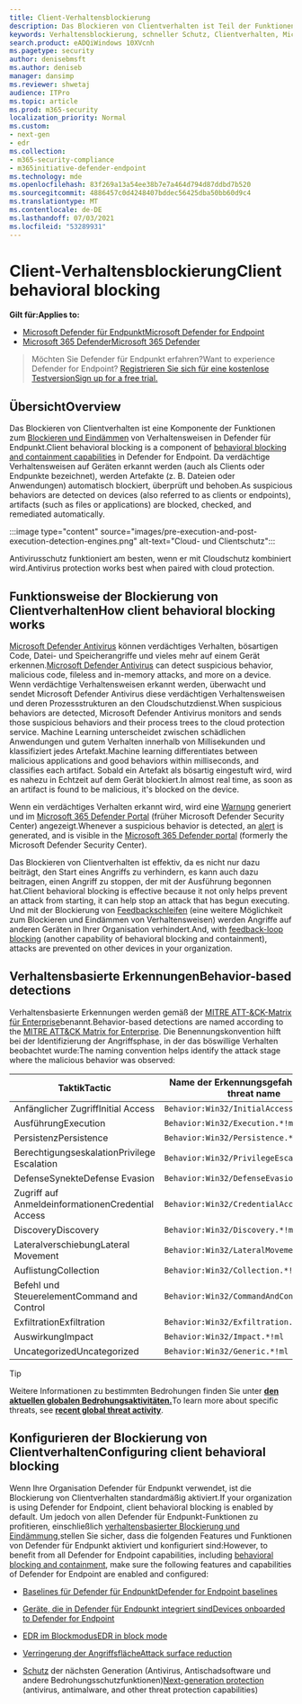 ```yaml
---
title: Client-Verhaltensblockierung
description: Das Blockieren von Clientverhalten ist Teil der Funktionen zum Blockieren und Eindämmen von Verhaltensweisen in Microsoft Defender für Endpunkt.
keywords: Verhaltensblockierung, schneller Schutz, Clientverhalten, Microsoft Defender für Endpunkt
search.product: eADQiWindows 10XVcnh
ms.pagetype: security
author: denisebmsft
ms.author: deniseb
manager: dansimp
ms.reviewer: shwetaj
audience: ITPro
ms.topic: article
ms.prod: m365-security
localization_priority: Normal
ms.custom:
- next-gen
- edr
ms.collection:
- m365-security-compliance
- m365initiative-defender-endpoint
ms.technology: mde
ms.openlocfilehash: 83f269a13a54ee38b7e7a464d794d87ddbd7b520
ms.sourcegitcommit: 4886457c0d4248407bddec56425dba50bb60d9c4
ms.translationtype: MT
ms.contentlocale: de-DE
ms.lasthandoff: 07/03/2021
ms.locfileid: "53289931"
---
```

# <a name="client-behavioral-blocking"></a><span data-ttu-id="49b9d-104">Client-Verhaltensblockierung</span><span class="sxs-lookup"><span data-stu-id="49b9d-104">Client behavioral blocking</span></span>

<span data-ttu-id="49b9d-105">**Gilt für:**</span><span class="sxs-lookup"><span data-stu-id="49b9d-105">**Applies to:**</span></span>
- [<span data-ttu-id="49b9d-106">Microsoft Defender für Endpunkt</span><span class="sxs-lookup"><span data-stu-id="49b9d-106">Microsoft Defender for Endpoint</span></span>](https://go.microsoft.com/fwlink/p/?linkid=2154037)
- [<span data-ttu-id="49b9d-107">Microsoft 365 Defender</span><span class="sxs-lookup"><span data-stu-id="49b9d-107">Microsoft 365 Defender</span></span>](https://go.microsoft.com/fwlink/?linkid=2118804)

> <span data-ttu-id="49b9d-108">Möchten Sie Defender für Endpunkt erfahren?</span><span class="sxs-lookup"><span data-stu-id="49b9d-108">Want to experience Defender for Endpoint?</span></span> [<span data-ttu-id="49b9d-109">Registrieren Sie sich für eine kostenlose Testversion</span><span class="sxs-lookup"><span data-stu-id="49b9d-109">Sign up for a free trial.</span></span>](https://www.microsoft.com/microsoft-365/windows/microsoft-defender-atp?ocid=docs-wdatp-assignaccess-abovefoldlink)

## <a name="overview"></a><span data-ttu-id="49b9d-110">Übersicht</span><span class="sxs-lookup"><span data-stu-id="49b9d-110">Overview</span></span>

<span data-ttu-id="49b9d-111">Das Blockieren von Clientverhalten ist eine Komponente der Funktionen zum [Blockieren und Eindämmen](behavioral-blocking-containment.md) von Verhaltensweisen in Defender für Endpunkt.</span><span class="sxs-lookup"><span data-stu-id="49b9d-111">Client behavioral blocking is a component of [behavioral blocking and containment capabilities](behavioral-blocking-containment.md) in Defender for Endpoint.</span></span> <span data-ttu-id="49b9d-112">Da verdächtige Verhaltensweisen auf Geräten erkannt werden (auch als Clients oder Endpunkte bezeichnet), werden Artefakte (z. B. Dateien oder Anwendungen) automatisch blockiert, überprüft und behoben.</span><span class="sxs-lookup"><span data-stu-id="49b9d-112">As suspicious behaviors are detected on devices (also referred to as clients or endpoints), artifacts (such as files or applications) are blocked, checked, and remediated automatically.</span></span> 

:::image type="content" source="images/pre-execution-and-post-execution-detection-engines.png" alt-text="Cloud- und Clientschutz":::

<span data-ttu-id="49b9d-114">Antivirusschutz funktioniert am besten, wenn er mit Cloudschutz kombiniert wird.</span><span class="sxs-lookup"><span data-stu-id="49b9d-114">Antivirus protection works best when paired with cloud protection.</span></span>

## <a name="how-client-behavioral-blocking-works"></a><span data-ttu-id="49b9d-115">Funktionsweise der Blockierung von Clientverhalten</span><span class="sxs-lookup"><span data-stu-id="49b9d-115">How client behavioral blocking works</span></span>

<span data-ttu-id="49b9d-116">[Microsoft Defender Antivirus](microsoft-defender-antivirus-in-windows-10.md) können verdächtiges Verhalten, bösartigen Code, Datei- und Speicherangriffe und vieles mehr auf einem Gerät erkennen.</span><span class="sxs-lookup"><span data-stu-id="49b9d-116">[Microsoft Defender Antivirus](microsoft-defender-antivirus-in-windows-10.md) can detect suspicious behavior, malicious code, fileless and in-memory attacks, and more on a device.</span></span> <span data-ttu-id="49b9d-117">Wenn verdächtige Verhaltensweisen erkannt werden, überwacht und sendet Microsoft Defender Antivirus diese verdächtigen Verhaltensweisen und deren Prozessstrukturen an den Cloudschutzdienst.</span><span class="sxs-lookup"><span data-stu-id="49b9d-117">When suspicious behaviors are detected, Microsoft Defender Antivirus monitors and sends those suspicious behaviors and their process trees to the cloud protection service.</span></span> <span data-ttu-id="49b9d-118">Machine Learning unterscheidet zwischen schädlichen Anwendungen und gutem Verhalten innerhalb von Millisekunden und klassifiziert jedes Artefakt.</span><span class="sxs-lookup"><span data-stu-id="49b9d-118">Machine learning differentiates between malicious applications and good behaviors within milliseconds, and classifies each artifact.</span></span> <span data-ttu-id="49b9d-119">Sobald ein Artefakt als bösartig eingestuft wird, wird es nahezu in Echtzeit auf dem Gerät blockiert.</span><span class="sxs-lookup"><span data-stu-id="49b9d-119">In almost real time, as soon as an artifact is found to be malicious, it's blocked on the device.</span></span> 

<span data-ttu-id="49b9d-120">Wenn ein verdächtiges Verhalten erkannt wird, wird eine [Warnung](alerts-queue.md) generiert und im [Microsoft 365 Defender Portal](microsoft-defender-security-center.md) (früher Microsoft Defender Security Center) angezeigt.</span><span class="sxs-lookup"><span data-stu-id="49b9d-120">Whenever a suspicious behavior is detected, an [alert](alerts-queue.md) is generated, and is visible in the [Microsoft 365 Defender portal](microsoft-defender-security-center.md) (formerly the Microsoft Defender Security Center).</span></span>

<span data-ttu-id="49b9d-121">Das Blockieren von Clientverhalten ist effektiv, da es nicht nur dazu beiträgt, den Start eines Angriffs zu verhindern, es kann auch dazu beitragen, einen Angriff zu stoppen, der mit der Ausführung begonnen hat.</span><span class="sxs-lookup"><span data-stu-id="49b9d-121">Client behavioral blocking is effective because it not only helps prevent an attack from starting, it can help stop an attack that has begun executing.</span></span> <span data-ttu-id="49b9d-122">Und mit der Blockierung von [Feedbackschleifen](feedback-loop-blocking.md) (eine weitere Möglichkeit zum Blockieren und Eindämmen von Verhaltensweisen) werden Angriffe auf anderen Geräten in Ihrer Organisation verhindert.</span><span class="sxs-lookup"><span data-stu-id="49b9d-122">And, with [feedback-loop blocking](feedback-loop-blocking.md) (another capability of behavioral blocking and containment), attacks are prevented on other devices in your organization.</span></span>

## <a name="behavior-based-detections"></a><span data-ttu-id="49b9d-123">Verhaltensbasierte Erkennungen</span><span class="sxs-lookup"><span data-stu-id="49b9d-123">Behavior-based detections</span></span>

<span data-ttu-id="49b9d-124">Verhaltensbasierte Erkennungen werden gemäß der [MITRE ATT-&CK-Matrix für Enterprise](https://attack.mitre.org/matrices/enterprise)benannt.</span><span class="sxs-lookup"><span data-stu-id="49b9d-124">Behavior-based detections are named according to the [MITRE ATT&CK Matrix for Enterprise](https://attack.mitre.org/matrices/enterprise).</span></span> <span data-ttu-id="49b9d-125">Die Benennungskonvention hilft bei der Identifizierung der Angriffsphase, in der das böswillige Verhalten beobachtet wurde:</span><span class="sxs-lookup"><span data-stu-id="49b9d-125">The naming convention helps identify the attack stage where the malicious behavior was observed:</span></span>

|<span data-ttu-id="49b9d-126">Taktik</span><span class="sxs-lookup"><span data-stu-id="49b9d-126">Tactic</span></span> | <span data-ttu-id="49b9d-127">Name der Erkennungsgefahr</span><span class="sxs-lookup"><span data-stu-id="49b9d-127">Detection threat name</span></span> |
|----|----|
|<span data-ttu-id="49b9d-128">Anfänglicher Zugriff</span><span class="sxs-lookup"><span data-stu-id="49b9d-128">Initial Access</span></span> | `Behavior:Win32/InitialAccess.*!ml` |
|<span data-ttu-id="49b9d-129">Ausführung</span><span class="sxs-lookup"><span data-stu-id="49b9d-129">Execution</span></span> | `Behavior:Win32/Execution.*!ml` |
|<span data-ttu-id="49b9d-130">Persistenz</span><span class="sxs-lookup"><span data-stu-id="49b9d-130">Persistence</span></span> | `Behavior:Win32/Persistence.*!ml` |
|<span data-ttu-id="49b9d-131">Berechtigungseskalation</span><span class="sxs-lookup"><span data-stu-id="49b9d-131">Privilege Escalation</span></span> | `Behavior:Win32/PrivilegeEscalation.*!ml` |
|<span data-ttu-id="49b9d-132">DefenseSynekte</span><span class="sxs-lookup"><span data-stu-id="49b9d-132">Defense Evasion</span></span> | `Behavior:Win32/DefenseEvasion.*!ml` |
|<span data-ttu-id="49b9d-133">Zugriff auf Anmeldeinformationen</span><span class="sxs-lookup"><span data-stu-id="49b9d-133">Credential Access</span></span> | `Behavior:Win32/CredentialAccess.*!ml` |
|<span data-ttu-id="49b9d-134">Discovery</span><span class="sxs-lookup"><span data-stu-id="49b9d-134">Discovery</span></span> | `Behavior:Win32/Discovery.*!ml` |
|<span data-ttu-id="49b9d-135">Lateralverschiebung</span><span class="sxs-lookup"><span data-stu-id="49b9d-135">Lateral Movement</span></span> | `Behavior:Win32/LateralMovement.*!ml` |
|<span data-ttu-id="49b9d-136">Auflistung</span><span class="sxs-lookup"><span data-stu-id="49b9d-136">Collection</span></span> | `Behavior:Win32/Collection.*!ml` |
|<span data-ttu-id="49b9d-137">Befehl und Steuerelement</span><span class="sxs-lookup"><span data-stu-id="49b9d-137">Command and Control</span></span> | `Behavior:Win32/CommandAndControl.*!ml` |
|<span data-ttu-id="49b9d-138">Exfiltration</span><span class="sxs-lookup"><span data-stu-id="49b9d-138">Exfiltration</span></span> | `Behavior:Win32/Exfiltration.*!ml` |
|<span data-ttu-id="49b9d-139">Auswirkung</span><span class="sxs-lookup"><span data-stu-id="49b9d-139">Impact</span></span> | `Behavior:Win32/Impact.*!ml` |
|<span data-ttu-id="49b9d-140">Uncategorized</span><span class="sxs-lookup"><span data-stu-id="49b9d-140">Uncategorized</span></span> | `Behavior:Win32/Generic.*!ml` |

> [!TIP]
> <span data-ttu-id="49b9d-141">Weitere Informationen zu bestimmten Bedrohungen finden Sie unter **[den aktuellen globalen Bedrohungsaktivitäten.](https://www.microsoft.com/wdsi/threats)**</span><span class="sxs-lookup"><span data-stu-id="49b9d-141">To learn more about specific threats, see **[recent global threat activity](https://www.microsoft.com/wdsi/threats)**.</span></span>

## <a name="configuring-client-behavioral-blocking"></a><span data-ttu-id="49b9d-142">Konfigurieren der Blockierung von Clientverhalten</span><span class="sxs-lookup"><span data-stu-id="49b9d-142">Configuring client behavioral blocking</span></span>

<span data-ttu-id="49b9d-143">Wenn Ihre Organisation Defender für Endpunkt verwendet, ist die Blockierung von Clientverhalten standardmäßig aktiviert.</span><span class="sxs-lookup"><span data-stu-id="49b9d-143">If your organization is using Defender for Endpoint, client behavioral blocking is enabled by default.</span></span> <span data-ttu-id="49b9d-144">Um jedoch von allen Defender für Endpunkt-Funktionen zu profitieren, einschließlich [verhaltensbasierter Blockierung und Eindämmung,](behavioral-blocking-containment.md)stellen Sie sicher, dass die folgenden Features und Funktionen von Defender für Endpunkt aktiviert und konfiguriert sind:</span><span class="sxs-lookup"><span data-stu-id="49b9d-144">However, to benefit from all Defender for Endpoint capabilities, including [behavioral blocking and containment](behavioral-blocking-containment.md), make sure the following features and capabilities of Defender for Endpoint are enabled and configured:</span></span>

- [<span data-ttu-id="49b9d-145">Baselines für Defender für Endpunkt</span><span class="sxs-lookup"><span data-stu-id="49b9d-145">Defender for Endpoint baselines</span></span>](configure-machines-security-baseline.md)

- [<span data-ttu-id="49b9d-146">Geräte, die in Defender für Endpunkt integriert sind</span><span class="sxs-lookup"><span data-stu-id="49b9d-146">Devices onboarded to Defender for Endpoint</span></span>](onboard-configure.md)

- [<span data-ttu-id="49b9d-147">EDR im Blockmodus</span><span class="sxs-lookup"><span data-stu-id="49b9d-147">EDR in block mode</span></span>](edr-in-block-mode.md)

- [<span data-ttu-id="49b9d-148">Verringerung der Angriffsfläche</span><span class="sxs-lookup"><span data-stu-id="49b9d-148">Attack surface reduction</span></span>](attack-surface-reduction.md)

- <span data-ttu-id="49b9d-149">[Schutz](configure-microsoft-defender-antivirus-features.md) der nächsten Generation (Antivirus, Antischadsoftware und andere Bedrohungsschutzfunktionen)</span><span class="sxs-lookup"><span data-stu-id="49b9d-149">[Next-generation protection](configure-microsoft-defender-antivirus-features.md) (antivirus, antimalware, and other threat protection capabilities)</span></span>
